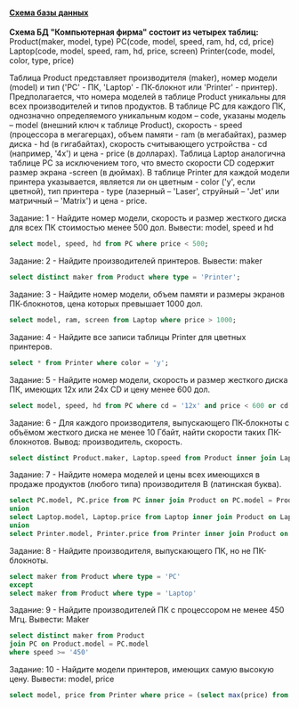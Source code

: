 #### **[Схема базы данных](https://sql-ex.ru/help/select13.php#db_1)**

**Схема БД "Компьютерная фирма" состоит из четырех таблиц:**
Product(maker, model, type)
PC(code, model, speed, ram, hd, cd, price)
Laptop(code, model, speed, ram, hd, price, screen)
Printer(code, model, color, type, price)

Таблица Product представляет производителя (maker), номер модели (model) и тип ('PC' - ПК, 'Laptop' - ПК-блокнот или 'Printer' - принтер). Предполагается, что номера моделей в таблице Product уникальны для всех производителей и типов продуктов. В таблице PC для каждого ПК, однозначно определяемого уникальным кодом – code, указаны модель – model (внешний ключ к таблице Product), скорость - speed (процессора в мегагерцах), объем памяти - ram (в мегабайтах), размер диска - hd (в гигабайтах), скорость считывающего устройства - cd (например, '4x') и цена - price (в долларах). Таблица Laptop аналогична таблице РС за исключением того, что вместо скорости CD содержит размер экрана -screen (в дюймах). В таблице Printer для каждой модели принтера указывается, является ли он цветным - color ('y', если цветной), тип принтера - type (лазерный – 'Laser', струйный – 'Jet' или матричный – 'Matrix') и цена - price.

Задание: 1 - Найдите номер модели, скорость и размер жесткого диска для всех ПК стоимостью менее 500 дол. Вывести: model, speed и hd
```sql
select model, speed, hd from PC where price < 500;
```
Задание: 2 - Найдите производителей принтеров. Вывести: maker
```sql
select distinct maker from Product where type = 'Printer';
```
Задание: 3 - Найдите номер модели, объем памяти и размеры экранов ПК-блокнотов, цена которых превышает 1000 дол.
```sql
select model, ram, screen from Laptop where price > 1000;
```
Задание: 4 - Найдите все записи таблицы Printer для цветных принтеров.
```sql
select * from Printer where color = 'y';
```
Задание: 5 - Найдите номер модели, скорость и размер жесткого диска ПК, имеющих 12x или 24x CD и цену менее 600 дол.
```sql
select model, speed, hd from PC where cd = '12x' and price < 600 or cd = '24x' and price < 600;
```
Задание: 6 - Для каждого производителя, выпускающего ПК-блокноты c объёмом жесткого диска не менее 10 Гбайт, найти скорости таких ПК-блокнотов. Вывод: производитель, скорость.
```sql
select distinct Product.maker, Laptop.speed from Product inner join Laptop on Product.model = Laptop.model where Laptop.hd >= 10;
```
Задание: 7 - Найдите номера моделей и цены всех имеющихся в продаже продуктов (любого типа) производителя B (латинская буква).
```sql
select PC.model, PC.price from PC inner join Product on PC.model = Product.model where Product.maker = 'B'
union
select Laptop.model, Laptop.price from Laptop inner join Product on Laptop.model = Product.model where Product.maker = 'B'
union
select Printer.model, Printer.price from Printer inner join Product on Printer.model = Product.model where Product.maker = 'B'
```
Задание: 8 - Найдите производителя, выпускающего ПК, но не ПК-блокноты.
```sql
select maker from Product where type = 'PC' 
except
select maker from Product where type = 'Laptop'
```
Задание: 9 - Найдите производителей ПК с процессором не менее 450 Мгц. Вывести: Maker
```sql
select distinct maker from Product 
join PC on Product.model = PC.model
where speed >= '450'
```
Задание: 10 - Найдите модели принтеров, имеющих самую высокую цену. Вывести: model, price
```sql
select model, price from Printer where price = (select max(price) from Printer)
```